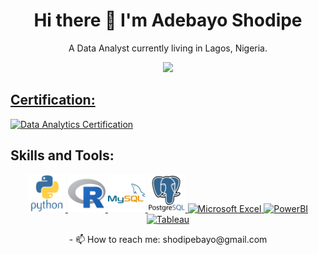<h1 align='center'>
  Hi there 👋 I'm Adebayo Shodipe
</h1>
<!--
**bayoshodipe/bayoshodipe** is a ✨ _special_ ✨ repository because its `README.md` (this file) appears on your GitHub profile.
--->
<p align='center'>
  A Data Analyst currently living in Lagos, Nigeria. 
</p>

<p align='center'>
<a href="https://www.linkedin.com/in/adebayo-shodipe/">
    <img src="https://img.shields.io/badge/linkedin-%230077B5.svg?&style=for-the-badge&logo=linkedin&logoColor=white" />

</p>

## Certification: <div>
<p align="Left">
<a href="www.credly.com/badges/b32ab8ae-4cc0-4188-9c55-bec5002e9ba0/linked_in_profile" target="_blank" rel="noreferrer"> <img src="https://github.com/bayoshodipe/bayoshodipe/assets/8863358/168c9d6d-ba46-4a1d-9a0f-a0147f30eeff" title="Data Analytics Certification" alt="Data Analytics Certification" width="150" height="150"/> </a>
</p>
</div>

## Skills and Tools: <div>
<p align="center">
  <a href="https://www.python.org/" target="_blank" rel="noreferrer"> <img src="https://github.com/devicons/devicon/blob/master/icons/python/python-original-wordmark.svg" title="Python" alt="Python" width="60" height="60"/> </a> 
  <a href="https://www.r-project.org/" target="_blank" rel="noreferrer"> <img src="https://github.com/devicons/devicon/blob/master/icons/r/r-original.svg" title="R" alt="R" width="60" height="60"/> </a> 
<a href="https://www.mysql.com/" target="_blank" rel="noreferrer"> <img src="https://github.com/devicons/devicon/blob/master/icons/mysql/mysql-original-wordmark.svg" title="MySQL"  alt="MySQL" width="60" height="60"/> </a>
  <a href="https://www.postgresql.org/" target="_blank" rel="noreferrer"> <img src="https://github.com/devicons/devicon/blob/master/icons/postgresql/postgresql-original-wordmark.svg" title="PostgreSQL" alt="PostgreSQL" width="60" height="60"/> </a> 
<a href="https://www.microsoft.com/en-us/download/details.aspx?id=58494" target="_blank" rel="noreferrer"> <img src="https://github.com/bayoshodipe/bayoshodipe/assets/8863358/87c2ae33-e5ed-4195-92b3-7ebf499d89eb" title="Microsoft Excel" alt="Microsoft Excel" width="60" height="60"/> </a>
<a href="https://www.microsoft.com/en-us/download/details.aspx?id=58494" target="_blank" rel="noreferrer"> <img src="https://github.com/microsoft/PowerBI-Icons/blob/main/PNG/Desktop.png" title="PowerBI" alt="PowerBI" width="60" height="60"/> </a>
<a href="https://www.tableau.com/" target="_blank" rel="noreferrer"> <img src="https://github.com/bayoshodipe/bayoshodipe/assets/8863358/cadac177-4d15-48f7-baf2-6ee828e1d667" title="Tableau" alt="Tableau" width="60" height="60"/> </a> 
</p>
</div>
<p align="center">
- 📫 How to reach me: shodipebayo@gmail.com
</p>


